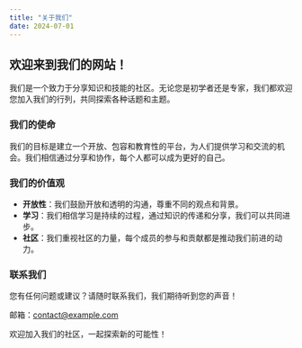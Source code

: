 ```yaml
---
title: "关于我们"
date: 2024-07-01
---
```


## 欢迎来到我们的网站！

我们是一个致力于分享知识和技能的社区。无论您是初学者还是专家，我们都欢迎您加入我们的行列，共同探索各种话题和主题。

### 我们的使命

我们的目标是建立一个开放、包容和教育性的平台，为人们提供学习和交流的机会。我们相信通过分享和协作，每个人都可以成为更好的自己。

### 我们的价值观

- **开放性**：我们鼓励开放和透明的沟通，尊重不同的观点和背景。
- **学习**：我们相信学习是持续的过程，通过知识的传递和分享，我们可以共同进步。
- **社区**：我们重视社区的力量，每个成员的参与和贡献都是推动我们前进的动力。

### 联系我们

您有任何问题或建议？请随时联系我们，我们期待听到您的声音！

邮箱：contact@example.com

欢迎加入我们的社区，一起探索新的可能性！

